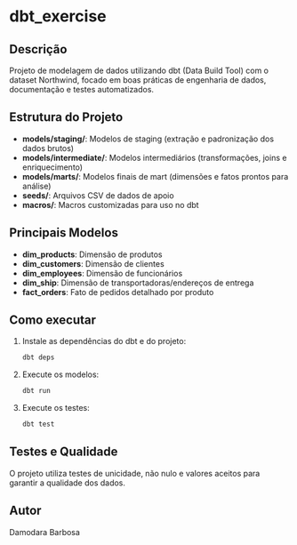 # dbt_exercise

## Descrição
Projeto de modelagem de dados utilizando dbt (Data Build Tool) com o dataset Northwind, focado em boas práticas de engenharia de dados, documentação e testes automatizados.

## Estrutura do Projeto
- **models/staging/**: Modelos de staging (extração e padronização dos dados brutos)
- **models/intermediate/**: Modelos intermediários (transformações, joins e enriquecimento)
- **models/marts/**: Modelos finais de mart (dimensões e fatos prontos para análise)
- **seeds/**: Arquivos CSV de dados de apoio
- **macros/**: Macros customizadas para uso no dbt

## Principais Modelos
- **dim_products**: Dimensão de produtos
- **dim_customers**: Dimensão de clientes
- **dim_employees**: Dimensão de funcionários
- **dim_ship**: Dimensão de transportadoras/endereços de entrega
- **fact_orders**: Fato de pedidos detalhado por produto

## Como executar
1. Instale as dependências do dbt e do projeto:
   ```bash
   dbt deps
   ```
2. Execute os modelos:
   ```bash
   dbt run
   ```
3. Execute os testes:
   ```bash
   dbt test
   ```

## Testes e Qualidade
O projeto utiliza testes de unicidade, não nulo e valores aceitos para garantir a qualidade dos dados.

## Autor
Damodara Barbosa